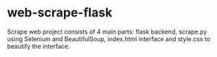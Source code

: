 # web-scrape-flask
Scrape web project consists of 4 main parts: flask backend, scrape.py using Selenium and BeautifulSoup, index.html interface and style.css to beautify the interface.
